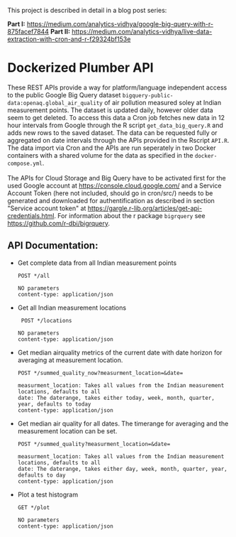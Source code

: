This project is described in detail in a blog post series:

**Part I:** https://medium.com/analytics-vidhya/google-big-query-with-r-875facef7844
**Part II:** https://medium.com/analytics-vidhya/live-data-extraction-with-cron-and-r-f29324bf153e


# Dockerized Plumber API

These REST APIs provide a way for platform/language independent access to the public Google Big Query dataset  `bigquery-public-data:openaq.global_air_quality` of air pollution measured soley at Indian measurement points. The dataset is updated daily, however older data seem to get deleted. To access this data a Cron job fetches new data in 12 hour intervals from Google through the R script `get_data_big_query.R` and adds new rows to the saved dataset. The data can be requested fully or aggregated on date intervals through the APIs provided in the Rscript `API.R`. The data import via Cron and the APIs are run seperately in two Docker containers with a shared volume for the data as specified in the `docker-compose.yml`.<br><br> The APIs for Cloud Storage and Big Query have to be activated first for the used Google account at https://console.cloud.google.com/ and a Service Account Token (here not included, should go in cron/src/) needs to be generated and downloaded for authentification as described in section "Service account token" at https://gargle.r-lib.org/articles/get-api-credentials.html. For information about the r package `bigrquery`  see https://github.com/r-dbi/bigrquery. 


## API Documentation:  

- Get complete data from all Indian measurement points   

      POST */all

      NO parameters
      content-type: application/json 

- Get all Indian measurement locations 

       POST */locations

      NO parameters
      content-type: application/json  

- Get median airquality metrics of the current date with date horizon for averaging at measurement location.

      POST */summed_quality_now?measurment_location=&date=

      measurment_location: Takes all values from the Indian measurement locations, defaults to all
      date: The daterange, takes either today, week, month, quarter, year, defaults to today
      content-type: application/json   
      

- Get median air quality for all dates. The timerange for averaging and the measurement location can be set. 

      POST */summed_quality?measurment_location=&date=

      measurment_location: Takes all values from the Indian measurement locations, defaults to all
      date: The daterange, takes either day, week, month, quarter, year, defaults to day
      content-type: application/json  



- Plot a test histogram

      GET */plot

      NO parameters
      content-type: application/json  
